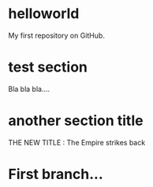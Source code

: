 # helloworld
My first repository on GitHub.

# test section
Bla bla bla....

# another section title
THE NEW TITLE : The Empire strikes back

# First branch...

